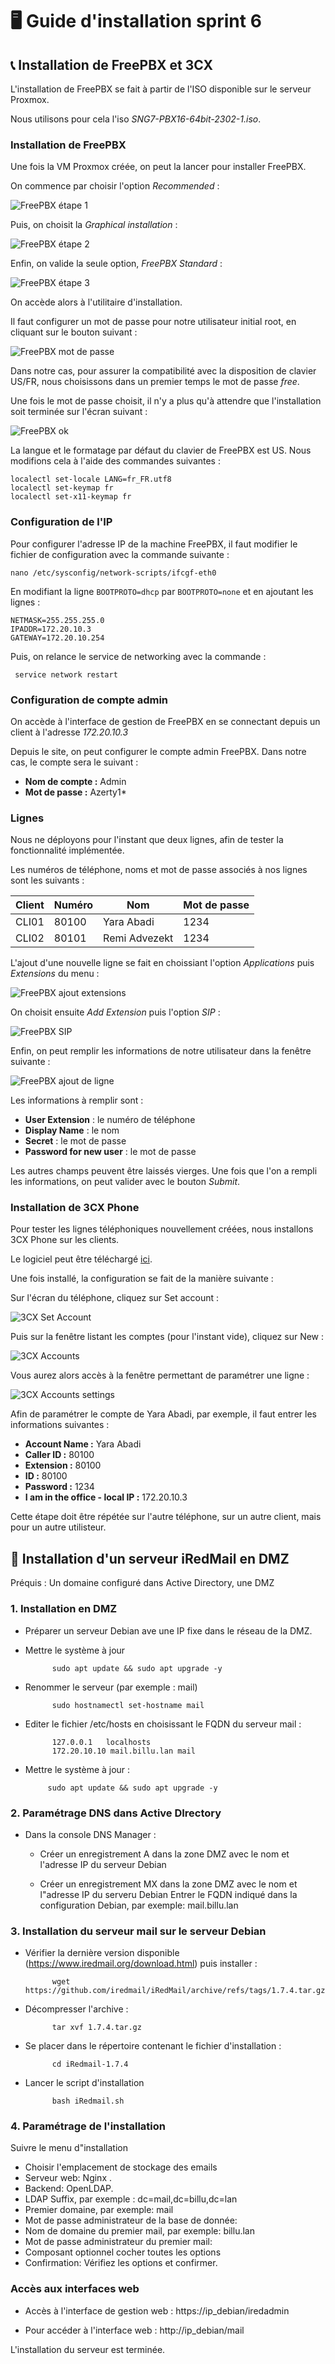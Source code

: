 # 🖥️ Guide d'installation sprint 6

## 📞 Installation de FreePBX et 3CX

L'installation de FreePBX se fait à partir de l'ISO disponible sur le serveur Proxmox.

Nous utilisons pour cela l'iso _SNG7-PBX16-64bit-2302-1.iso_. 

### Installation de FreePBX

Une fois la VM Proxmox créée, on peut la lancer pour installer FreePBX.

On commence par choisir l'option _Recommended_ :

![FreePBX étape 1](Ressources/freePBX-01.png)

Puis, on choisit la _Graphical installation_ :

![FreePBX étape 2](Ressources/freePBX-02.png)

Enfin, on valide la seule option, _FreePBX Standard_ :

![FreePBX étape 3](Ressources/freePBX-03.png)

On accède alors à l'utilitaire d'installation.

Il faut configurer un mot de passe pour notre utilisateur initial root, en cliquant sur le bouton suivant :

![FreePBX mot de passe](Ressources/freePBX_passwd.png)

Dans notre cas, pour assurer la compatibilité avec la disposition de clavier US/FR, nous choisissons dans un premier temps le mot de passe _free_. 

Une fois le mot de passe choisit, il n'y a plus qu'à attendre que l'installation soit terminée sur l'écran suivant :

![FreePBX ok](Ressources/freePBX_ok.png)

La langue et le formatage par défaut du clavier de FreePBX est US. Nous modifions cela à l'aide des commandes suivantes :

```
localectl set-locale LANG=fr_FR.utf8
localectl set-keymap fr
localectl set-x11-keymap fr
```

### Configuration de l'IP 

Pour configurer l'adresse IP de la machine FreePBX, il faut modifier le fichier de configuration avec la commande suivante :

```
nano /etc/sysconfig/network-scripts/ifcgf-eth0
```

En modifiant la ligne `BOOTPROTO=dhcp` par `BOOTPROTO=none` et en ajoutant les lignes :

```
NETMASK=255.255.255.0
IPADDR=172.20.10.3
GATEWAY=172.20.10.254
```

Puis, on relance le service de networking avec la commande :

``` service network restart```

### Configuration de compte admin

On accède à l'interface de gestion de FreePBX en se connectant depuis un client à l'adresse _172.20.10.3_

Depuis le site, on peut configurer le compte admin FreePBX. Dans notre cas, le compte sera le suivant :

* **Nom de compte :** Admin
* **Mot de passe :**  Azerty1* 


### Lignes

Nous ne déployons pour l'instant que deux lignes, afin de tester la fonctionnalité implémentée.

Les numéros de téléphone, noms et mot de passe associés à nos lignes sont les suivants :

| Client | Numéro | Nom           | Mot de passe  |
| ----- | -----   | ----------    | -------- |
| CLI01 | 80100   | Yara Abadi    | 1234 
| CLI02 | 80101   | Remi Advezekt | 1234

L'ajout d'une nouvelle ligne se fait en choissiant l'option _Applications_ puis _Extensions_ du menu :

![FreePBX ajout extensions](Ressources/freePBX_extensions.png)

On choisit ensuite _Add Extension_ puis l'option _SIP_ :

![FreePBX SIP](Ressources/freePBX_SIP.png)

Enfin, on peut remplir les informations de notre utilisateur dans la fenêtre suivante :

![FreePBX ajout de ligne](Ressources/freePBX_ajout_ligne.png)

Les informations à remplir sont :
* **User Extension** : le numéro de téléphone
* **Display Name** : le nom
* **Secret** : le mot de passe
* **Password for new user** : le mot de passe

Les autres champs peuvent être laissés vierges. Une fois que l'on a rempli les informations, on peut valider avec le bouton _Submit_.

### Installation de 3CX Phone

Pour tester les lignes téléphoniques nouvellement créées, nous installons 3CX Phone sur les clients.

Le logiciel peut être téléchargé [ici](https://3cxphone.software.informer.com/6.0/).

Une fois installé, la configuration se fait de la manière suivante :

Sur l'écran du téléphone, cliquez sur Set account :

![3CX Set Account](Ressources/3cx_empty.png)

Puis sur la fenêtre listant les comptes (pour l'instant vide), cliquez sur New :

![3CX Accounts](Ressources/3cx_accounts.png)

Vous aurez alors accès à la fenêtre permettant de paramétrer une ligne :

![3CX Accounts settings](Ressources/3cx_acc_settings.png)

Afin de paramétrer le compte de Yara Abadi, par exemple, il faut entrer les informations suivantes :

* **Account Name :** Yara Abadi
* **Caller ID :** 80100
* **Extension :** 80100
* **ID :** 80100
* **Password :** 1234
* **I am in the office - local IP :** 172.20.10.3

Cette étape doit être répétée sur l'autre téléphone, sur un autre client, mais pour un autre utilisteur.



## 📧 Installation d'un serveur iRedMail en DMZ

Préquis : Un domaine configuré dans Active Directory, une DMZ


### 1. Installation en DMZ

- Préparer un serveur Debian ave une IP fixe dans le réseau de la DMZ.

- Mettre le système à jour

            sudo apt update && sudo apt upgrade -y

- Renommer le serveur (par exemple : mail)

            sudo hostnamectl set-hostname mail

- Editer le fichier /etc/hosts en choisissant le FQDN du serveur mail :

            127.0.0.1   localhosts
            172.20.10.10 mail.billu.lan mail

 - Mettre le système à jour :

            sudo apt update && sudo apt upgrade -y


### 2. Paramétrage DNS dans Active DIrectory

- Dans la console DNS Manager :
    
    - Créer un enregistrement A dans la zone DMZ avec le nom et l'adresse IP du serveur Debian

    - Créer un enregistrement MX dans la zone DMZ avec le nom et l"adresse IP du serveru Debian
          Entrer le FQDN indiqué dans la configuration Debian, par exemple: mail.billu.lan



### 3. Installation du serveur mail sur le serveur Debian

- Vérifier la dernière version disponible (https://www.iredmail.org/download.html) puis installer :

            wget https://github.com/iredmail/iRedMail/archive/refs/tags/1.7.4.tar.gz

- Décompresser l'archive :

            tar xvf 1.7.4.tar.gz

- Se placer dans le répertoire contenant le fichier d'installation :

            cd iRedmail-1.7.4

- Lancer le script d'installation

            bash iRedmail.sh


### 4. Paramétrage de l'installation

Suivre le menu d"installation

- Choisir l'emplacement de stockage des emails
- Serveur web: Nginx .
- Backend: OpenLDAP.
- LDAP Suffix, par exemple : dc=mail,dc=billu,dc=lan
- Premier domaine, par exemple: mail
- Mot de passe administrateur de la base de donnée:
- Nom de domaine du premier mail, par exemple: billu.lan
- Mot de passe administrateur du premier mail:
- Composant optionnel cocher toutes les options
- Confirmation: Vérifiez les options et confirmer.

### Accès aux interfaces web

- Accès à l'interface de gestion web : https://ip_debian/iredadmin

- Pour accéder à l'interface web :  http://ip_debian/mail


L'installation du serveur est terminée.


